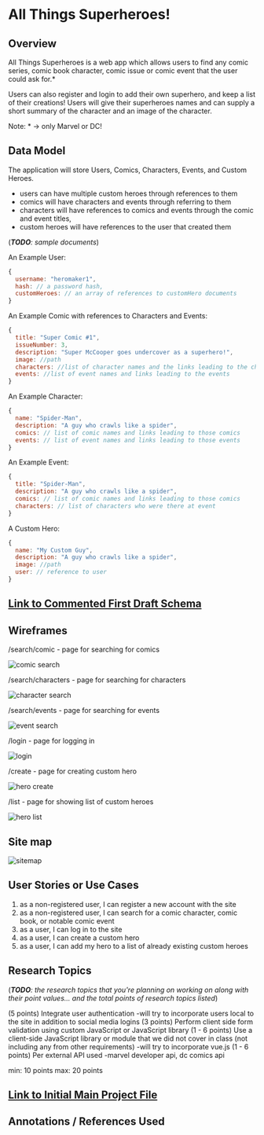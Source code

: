 # All Things Superheroes! 

## Overview

All Things Superheroes is a web app which allows users to find any comic series, comic book character, comic issue or comic event that the user could ask for.* 

Users can also register and login to add their own superhero, and keep a list of their creations! Users will give their superheroes names and can supply a short summary of the character and an image of the character.

Note: * -> only Marvel or DC!


## Data Model

The application will store Users, Comics, Characters, Events, and Custom Heroes.

* users can have multiple custom heroes through references to them
* comics will have characters and events through referring to them
* characters will have references to comics and events through the comic and event titles, 
* custom heroes will have references to the user that created them

(___TODO__: sample documents_)

An Example User:

```javascript
{
  username: "heromaker1",
  hash: // a password hash,
  customHeroes: // an array of references to customHero documents
}
```

An Example Comic with references to Characters and Events:

```javascript
{
  title: "Super Comic #1",
  issueNumber: 3,
  description: "Super McCooper goes undercover as a superhero!",
  image: //path
  characters: //list of character names and the links leading to the characters
  events: //list of event names and links leading to the events
}
```

An Example Character:

```javascript
{
  name: "Spider-Man",
  description: "A guy who crawls like a spider",
  comics: // list of comic names and links leading to those comics
  events: // list of event names and links leading to those events
}
```

An Example Event:

```javascript
{
  title: "Spider-Man",
  description: "A guy who crawls like a spider",
  comics: // list of comic names and links leading to those comics
  characters: // list of characters who were there at event
}
```

A Custom Hero:

```javascript
{
  name: "My Custom Guy",
  description: "A guy who crawls like a spider",
  image: //path
  user: // reference to user
}
```


## [Link to Commented First Draft Schema](db.js) 

## Wireframes

/search/comic - page for searching for comics

![comic search](documentation/comic_search.png)

/search/characters - page for searching for characters

![character search](documentation/character_search.png)

/search/events - page for searching for events

![event search](documentation/event_search.png)

/login - page for logging in

![login](documentation/login.png)

/create - page for creating custom hero

![hero create](documentation/custom_hero_create.png)

/list - page for showing list of custom heroes

![hero list](documentation/hero_view.png)

## Site map

![sitemap](documentation/site_map.png)

## User Stories or Use Cases

1. as a non-registered user, I can register a new account with the site
2. as a non-registered user, I can search for a comic character, comic book, or notable comic event
3. as a user, I can log in to the site
4. as a user, I can create a custom hero
5. as a user, I can add my hero to a list of already existing custom heroes

## Research Topics

(___TODO__: the research topics that you're planning on working on along with their point values... and the total points of research topics listed_)

(5 points) Integrate user authentication
  -will try to incorporate users local to the site in addition to social media logins
(3 points) Perform client side form validation using custom JavaScript or JavaScript library
(1 - 6 points) Use a client-side JavaScript library or module that we did not cover in class (not including any from other requirements)
  -will try to incorporate vue.js
(1 - 6 points) Per external API used
  -marvel developer api, dc comics api

min: 10 points
max: 20 points


## [Link to Initial Main Project File](app.js) 


## Annotations / References Used


